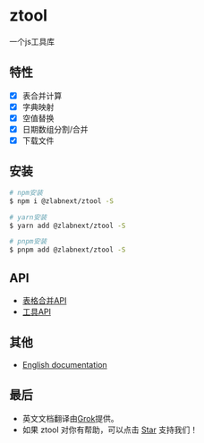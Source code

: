# ztool

一个js工具库

## 特性

- [x] 表合并计算
- [x] 字典映射
- [x] 空值替换
- [x] 日期数组分割/合并
- [x] 下载文件

## 安装

```bash
# npm安装
$ npm i @zlabnext/ztool -S

# yarn安装
$ yarn add @zlabnext/ztool -S

# pnpm安装
$ pnpm add @zlabnext/ztool -S
```

## API

- [表格合并API](./docs/zh/merger.md)
- [工具API](./docs/zh/tools.md)

## 其他

- [English documentation](./README.md)

## 最后

- 英文文档翻译由[Grok](https://grok.com/)提供。
- 如果 ztool 对你有帮助，可以点击 [Star](https://github.com/Z-LabNext/ztool.git) 支持我们！
